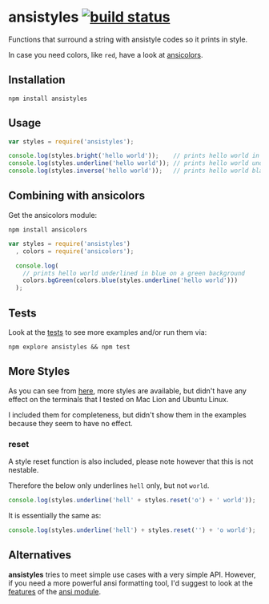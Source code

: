 # ansistyles [![build status](https://secure.travis-ci.org/thlorenz/ansistyles.png)](http://next.travis-ci.org/thlorenz/ansistyles)

Functions that surround a string with ansistyle codes so it prints in style.

In case you need colors, like `red`, have a look at [ansicolors](https://github.com/thlorenz/ansicolors).


























<extoc></extoc>

## Installation

    npm install ansistyles

## Usage

```js
var styles = require('ansistyles');

console.log(styles.bright('hello world'));    // prints hello world in 'bright' white
console.log(styles.underline('hello world')); // prints hello world underlined
console.log(styles.inverse('hello world'));   // prints hello world black on white
```

## Combining with ansicolors

Get the ansicolors module:

    npm install ansicolors

```js
var styles = require('ansistyles')
  , colors = require('ansicolors');

  console.log(
    // prints hello world underlined in blue on a green background
    colors.bgGreen(colors.blue(styles.underline('hello world'))) 
  );
```

## Tests

Look at the [tests](https://github.com/thlorenz/ansistyles/blob/master/test/ansistyles.js) to see more examples and/or run them via: 

    npm explore ansistyles && npm test

## More Styles

As you can see from [here](https://github.com/thlorenz/ansistyles/blob/master/ansistyles.js#L4-L15), more styles are available,
but didn't have any effect on the terminals that I tested on Mac Lion and Ubuntu Linux.

I included them for completeness, but didn't show them in the examples because they seem to have no effect.

### reset

A style reset function is also included, please note however that this is not nestable.

Therefore the below only underlines `hell` only, but not `world`.

```js
console.log(styles.underline('hell' + styles.reset('o') + ' world'));
```

It is essentially the same as:

```js
console.log(styles.underline('hell') + styles.reset('') + 'o world');
```



## Alternatives

**ansistyles** tries to meet simple use cases with a very simple API. However, if you need a more powerful ansi formatting tool, 
I'd suggest to look at the [features](https://github.com/TooTallNate/ansi.js#features) of the [ansi module](https://github.com/TooTallNate/ansi.js).
